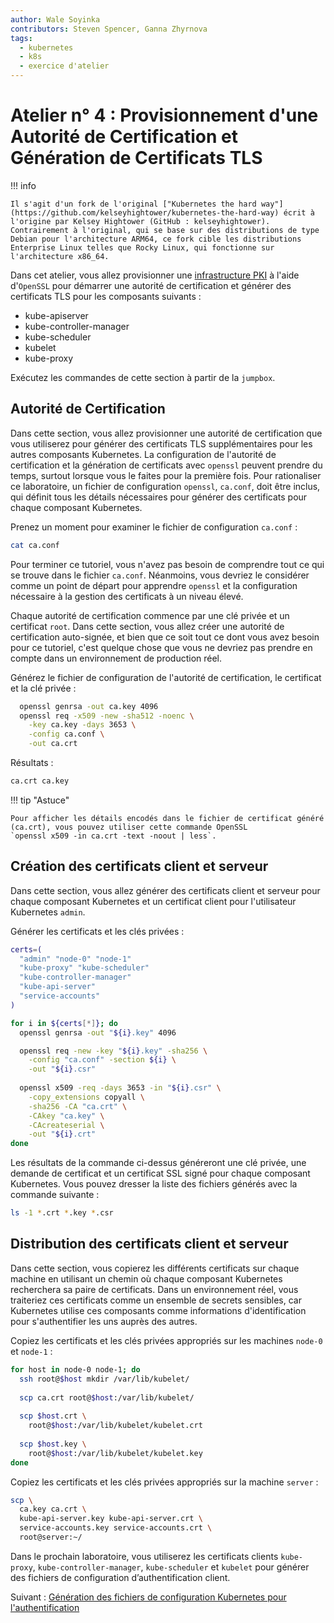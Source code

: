 ```yaml
---
author: Wale Soyinka
contributors: Steven Spencer, Ganna Zhyrnova
tags:
  - kubernetes
  - k8s
  - exercice d'atelier
---
```


# Atelier n° 4 : Provisionnement d'une Autorité de Certification et Génération de Certificats TLS

!!! info

    Il s'agit d'un fork de l'original ["Kubernetes the hard way"](https://github.com/kelseyhightower/kubernetes-the-hard-way) écrit à l'origine par Kelsey Hightower (GitHub : kelseyhightower). Contrairement à l'original, qui se base sur des distributions de type Debian pour l'architecture ARM64, ce fork cible les distributions Enterprise Linux telles que Rocky Linux, qui fonctionne sur l'architecture x86_64.

Dans cet atelier, vous allez provisionner une [infrastructure PKI](https://en.wikipedia.org/wiki/Public_key_infrastructure) à l'aide d'`OpenSSL` pour démarrer une autorité de certification et générer des certificats TLS pour les composants suivants :

- kube-apiserver
- kube-controller-manager
- kube-scheduler
- kubelet
- kube-proxy

Exécutez les commandes de cette section à partir de la `jumpbox`.

## Autorité de Certification

Dans cette section, vous allez provisionner une autorité de certification que vous utiliserez pour générer des certificats TLS supplémentaires pour les autres composants Kubernetes. La configuration de l'autorité de certification et la génération de certificats avec `openssl` peuvent prendre du temps, surtout lorsque vous le faites pour la première fois. Pour rationaliser ce laboratoire, un fichier de configuration `openssl`, `ca.conf`, doit être inclus, qui définit tous les détails nécessaires pour générer des certificats pour chaque composant Kubernetes.

Prenez un moment pour examiner le fichier de configuration `ca.conf` :

```bash
cat ca.conf
```

Pour terminer ce tutoriel, vous n'avez pas besoin de comprendre tout ce qui se trouve dans le fichier `ca.conf`. Néanmoins, vous devriez le considérer comme un point de départ pour apprendre `openssl` et la configuration nécessaire à la gestion des certificats à un niveau élevé.

Chaque autorité de certification commence par une clé privée et un certificat `root`. Dans cette section, vous allez créer une autorité de certification auto-signée, et bien que ce soit tout ce dont vous avez besoin pour ce tutoriel, c'est quelque chose que vous ne devriez pas prendre en compte dans un environnement de production réel.

Générez le fichier de configuration de l'autorité de certification, le certificat et la clé privée :

```bash
  openssl genrsa -out ca.key 4096
  openssl req -x509 -new -sha512 -noenc \
    -key ca.key -days 3653 \
    -config ca.conf \
    -out ca.crt
```

Résultats :

```txt
ca.crt ca.key
```

!!! tip "Astuce"

    Pour afficher les détails encodés dans le fichier de certificat généré (ca.crt), vous pouvez utiliser cette commande OpenSSL
    `openssl x509 -in ca.crt -text -noout | less`.

## Création des certificats client et serveur

Dans cette section, vous allez générer des certificats client et serveur pour chaque composant Kubernetes et un certificat client pour l'utilisateur Kubernetes `admin`.

Générer les certificats et les clés privées :

```bash
certs=(
  "admin" "node-0" "node-1"
  "kube-proxy" "kube-scheduler"
  "kube-controller-manager"
  "kube-api-server"
  "service-accounts"
)
```

```bash
for i in ${certs[*]}; do
  openssl genrsa -out "${i}.key" 4096

  openssl req -new -key "${i}.key" -sha256 \
    -config "ca.conf" -section ${i} \
    -out "${i}.csr"
  
  openssl x509 -req -days 3653 -in "${i}.csr" \
    -copy_extensions copyall \
    -sha256 -CA "ca.crt" \
    -CAkey "ca.key" \
    -CAcreateserial \
    -out "${i}.crt"
done
```

Les résultats de la commande ci-dessus généreront une clé privée, une demande de certificat et un certificat SSL signé pour chaque composant Kubernetes. Vous pouvez dresser la liste des fichiers générés avec la commande suivante :

```bash
ls -1 *.crt *.key *.csr
```

## Distribution des certificats client et serveur

Dans cette section, vous copierez les différents certificats sur chaque machine en utilisant un chemin où chaque composant Kubernetes recherchera sa paire de certificats. Dans un environnement réel, vous traiteriez ces certificats comme un ensemble de secrets sensibles, car Kubernetes utilise ces composants comme informations d'identification pour s'authentifier les uns auprès des autres.

Copiez les certificats et les clés privées appropriés sur les machines `node-0` et `node-1` :

```bash
for host in node-0 node-1; do
  ssh root@$host mkdir /var/lib/kubelet/
  
  scp ca.crt root@$host:/var/lib/kubelet/
    
  scp $host.crt \
    root@$host:/var/lib/kubelet/kubelet.crt
    
  scp $host.key \
    root@$host:/var/lib/kubelet/kubelet.key
done
```

Copiez les certificats et les clés privées appropriés sur la machine `server` :

```bash
scp \
  ca.key ca.crt \
  kube-api-server.key kube-api-server.crt \
  service-accounts.key service-accounts.crt \
  root@server:~/
```

Dans le prochain laboratoire, vous utiliserez les certificats clients `kube-proxy`, `kube-controller-manager`, `kube-scheduler` et `kubelet` pour générer des fichiers de configuration d’authentification client.

Suivant : [Génération des fichiers de configuration Kubernetes pour l'authentification](lab5-kubernetes-configuration-files.md)
